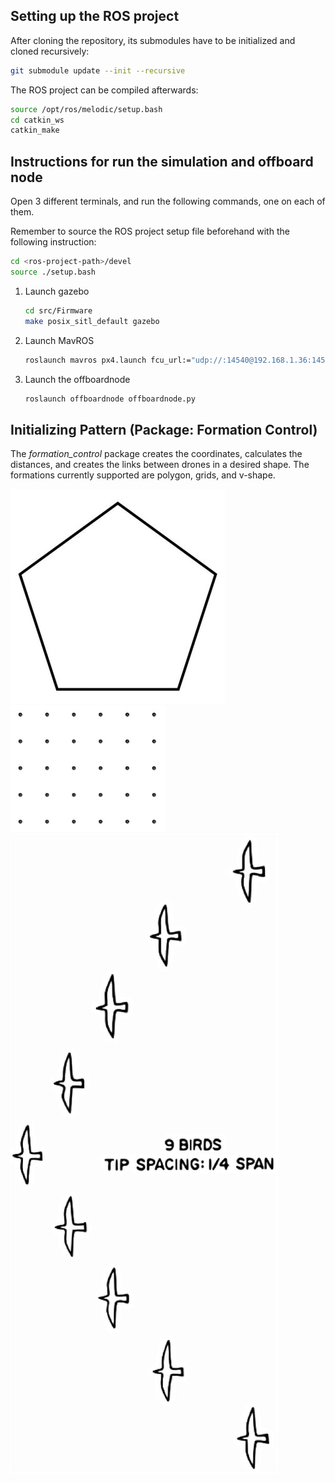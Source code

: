 
## Setting up the ROS project

After cloning the repository, its submodules have to be initialized and cloned
recursively:

```bash
git submodule update --init --recursive
```

The ROS project can be compiled afterwards:

```bash
source /opt/ros/melodic/setup.bash
cd catkin_ws
catkin_make
```


## Instructions for run the simulation and offboard node

Open 3 different terminals, and run the following commands, one on each of them.

Remember to source the ROS project setup file beforehand with the following
instruction:


```bash
cd <ros-project-path>/devel
source ./setup.bash
```

1. Launch gazebo

    ```bash
    cd src/Firmware
    make posix_sitl_default gazebo
    ```

2. Launch MavROS

    ```bash
    roslaunch mavros px4.launch fcu_url:="udp://:14540@192.168.1.36:14557"
    ```
3. Launch the offboardnode

    ```bash
    roslaunch offboardnode offboardnode.py
    ```




## Initializing Pattern (Package: Formation Control)

The *formation_control* package creates the coordinates, calculates the distances, and creates the links between drones in a desired shape. The formations currently supported are polygon, grids, and v-shape.

![alt-text-1](images/pentagon.jpeg "Pentagon") ![alt-text-2](images/grid.png "5x5 Grid") ![alt-text-3](images/v-shape.jpg "5x5 Grid")

